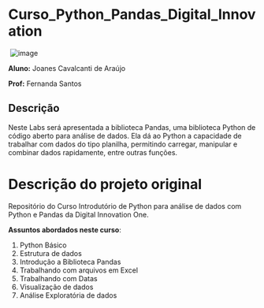 # Curso_Python_Pandas_Digital_Innovation

​                															                                                                                                                                            ![image](https://i.imgur.com/zFRpBh6.png)

**Aluno:** Joanes Cavalcanti de Araújo 

**Prof:** Fernanda Santos

## Descrição

Neste Labs será apresentada a biblioteca Pandas, uma biblioteca Python de código aberto para análise de dados. Ela dá ao Python a capacidade de trabalhar com dados do tipo planilha, permitindo carregar, manipular e combinar dados rapidamente, entre outras funções.

# Descrição do projeto original

 Repositório do Curso Introdutório de Python para análise de dados com Python e Pandas da Digital Innovation One.



 **Assuntos abordados neste curso**:

 1. Python Básico
 1. Estrutura de dados
 1. Introdução a Biblioteca Pandas
 1. Trabalhando com arquivos em Excel
 1. Trabalhando com Datas
 1. Visualização de dados
 1. Análise Exploratória de dados
